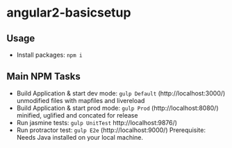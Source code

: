 # angular2-basicsetup

## Usage
* Install packages: `npm i`

## Main NPM Tasks
* Build Application & start dev mode: `gulp Default` (http://localhost:3000/) unmodified files with mapfiles and livereload
* Build Application & start prod mode: `gulp Prod` (http://localhost:8080/) minified, uglified and concated for release
* Run jasmine tests: `gulp UnitTest` http://localhost:9876/)
* Run protractor test: `gulp E2e` (http://localhost:9000/) Prerequisite: Needs Java installed on your local machine.
